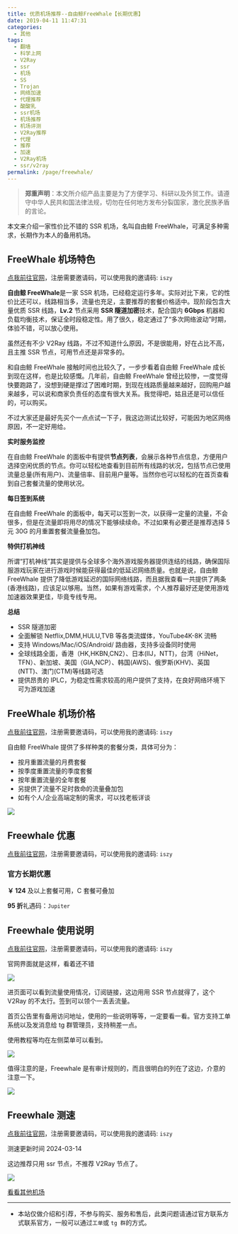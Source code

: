 ```yaml
---
title: 优质机场推荐--自由鲸FreeWhale【长期优惠】
date: 2019-04-11 11:47:31
categories:
  - 其他
tags:
  - 翻墙
  - 科学上网
  - V2Ray
  - ssr
  - 机场
  - SS
  - Trojan
  - 网络加速
  - 代理推荐
  - 酸酸乳
  - ssr机场
  - 机场推荐
  - 机场评测
  - V2Ray推荐
  - 代理
  - 推荐
  - 加速
  - V2Ray机场
  - ssr/v2ray
permalink: /page/freewhale/
---
```


> **郑重声明**：本文所介绍产品主要是为了方便学习、科研以及外贸工作。请遵守中华人民共和国法律法规，切勿在任何地方发布分裂国家，激化民族矛盾的言论。

本文来介绍一家性价比不错的 SSR 机场，名叫自由鲸 FreeWhale，可满足多种需求，长期作为本人的备用机场。

<!--more-->

## FreeWhale 机场特色

[点我前往官网](https://url.iszy.xyz/freewhale)，注册需要邀请码，可以使用我的邀请码: `iszy`

**自由鲸 FreeWhale**是一家 SSR 机场，已经稳定运行多年。实际对比下来，它的性价比还可以，线路相当多，流量也充足，主要推荐的套餐价格适中。现阶段包含大量优质 SSR 线路，**Lv.2** 节点采用 **SSR 隧道加密**技术，配合国内 **6Gbps** 机器和负载均衡技术，保证全时段稳定性。用了很久，稳定通过了“多次网络波动”时期，体验不错，可以放心使用。

虽然还有不少 V2Ray 线路，不过不知道什么原因，不是很能用，好在占比不高，且主推 SSR 节点，可用节点还是非常多的。

和自由鲸 FreeWhale 接触时间也比较久了，一步步看着自由鲸 FreeWhale 成长到现在这样，也是比较感慨。几年前，自由鲸 FreeWhale 曾经比较惨，一度觉得快要跑路了，没想到硬是撑过了困难时期，到现在线路质量越来越好，回购用户越来越多，可以说和商家负责任的态度有很大关系。我觉得吧，姑且还是可以信任的，可以购买。

不过大家还是最好先买个一点点试一下子，我这边测试比较好，可能因为地区网络原因，不一定好用给。

**实时服务监控**

在自由鲸 FreeWhale 的面板中有提供**节点列表**，会展示各种节点信息，方便用户选择空闲优质的节点。你可以轻松地查看到目前所有线路的状况，包括节点已使用流量总量(所有用户)、流量倍率、目前用户量等。当然你也可以轻松的在首页查看到自己套餐流量的使用状况。

**每日签到系统**

在自由鲸 FreeWhale 的面板中，每天可以签到一次，以获得一定量的流量，不会很多，但是在流量即将用尽的情况下能够续续命。不过如果有必要还是推荐选择 5 元 30G 的月重置套餐流量叠加包。

**特供打机神线**

所谓“打机神线”其实是提供与全球多个海外游戏服务器提供连结的线路，确保国际服游戏玩家在进行游戏时候能获得最佳的低延迟网络质量。也就是说，自由鲸 FreeWhale 提供了降低游戏延迟的国际网络线路，而且据我查看一共提供了两条(香港线路)，应该足以够用。当然，如果有游戏需求，个人推荐最好还是使用游戏加速器效果更佳，毕竟专线专用。

**总结**

- SSR 隧道加密
- 全面解锁 Netflix,DMM,HULU,TVB 等各类流媒体，YouTube4K-8K 流畅
- 支持 Windows/Mac/iOS/Android/ 路由器，支持多设备同时使用
- 全球线路全面，香港（HK,HKBN,CN2）、日本(IIJ，NTT)，台湾（HiNet，TFN）、新加坡、美国（GIA,NCP）、韩国(AWS)、俄罗斯(KHV)、英国(NTT)、澳门(CTM)等线路可选
- 提供昂贵的 IPLC，为稳定性需求较高的用户提供了支持，在良好网络环境下可为游戏加速

## FreeWhale 机场价格

[点我前往官网](https://url.iszy.xyz/freewhale)，注册需要邀请码，可以使用我的邀请码: `iszy`

自由鲸 FreeWhale 提供了多样种类的套餐分类，具体可分为：

- 按月重置流量的月费套餐
- 按季度重置流量的季度套餐
- 按年重置流量的全年套餐
- 另提供了流量不足时救命的流量叠加包
- 如有个人/企业高端定制的需求，可以找老板详谈

![](https://img.iszy.xyz/1710424993923.png)

## Freewhale 优惠

[点我前往官网](https://url.iszy.xyz/freewhale)，注册需要邀请码，可以使用我的邀请码: `iszy`

### 官方长期优惠

**￥ 124** 及以上套餐可用，C 套餐可叠加

**95 折**礼遇码：`Jupiter`

## Freewhale 使用说明

[点我前往官网](https://url.iszy.xyz/freewhale)，注册需要邀请码，可以使用我的邀请码: `iszy`

官网界面就是这样，看着还不错

![](https://img.iszy.xyz/20210905234122.png)

进页面可以看到流量使用情况，订阅链接，这边用用 SSR 节点就得了，这个 V2Ray 的不太行。签到可以领个一丢丢流量。

首页公告里有备用访问地址，使用的一些说明等等，一定要看一看。官方支持工单系统以及发消息给 tg 群管理员，支持稍差一点。

使用教程等均在左侧菜单可以看到。

![](https://img.iszy.xyz/1710429117235.png)

值得注意的是，Freewhale 是有审计规则的，而且很明白的列在了这边，介意的注意一下。

![](https://img.iszy.xyz/1710429361611.png)

## Freewhale 测速

[点我前往官网](https://url.iszy.xyz/freewhale)，注册需要邀请码，可以使用我的邀请码: `iszy`

测速更新时间 2024-03-14

这边推荐只用 ssr 节点，不推荐 V2Ray 节点了。

![](https://img.iszy.xyz/1710422997709.png)

[看看其他机场](/page/bgfw/)

---

- 本站仅做介绍和引荐，不参与购买、服务和售后，此类问题请通过官方联系方式联系官方，一般可以通过`工单`或 `tg 群`的方式。

